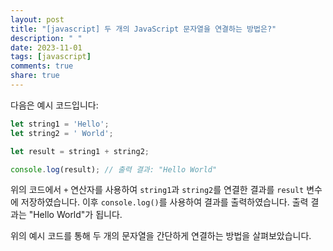 ```yaml
---
layout: post
title: "[javascript] 두 개의 JavaScript 문자열을 연결하는 방법은?"
description: " "
date: 2023-11-01
tags: [javascript]
comments: true
share: true
---
```


다음은 예시 코드입니다:

```javascript
let string1 = 'Hello';
let string2 = ' World';

let result = string1 + string2;

console.log(result); // 출력 결과: "Hello World"
```

위의 코드에서 `+` 연산자를 사용하여 `string1`과 `string2`를 연결한 결과를 `result` 변수에 저장하였습니다. 이후 `console.log()`를 사용하여 결과를 출력하였습니다. 출력 결과는 "Hello World"가 됩니다.

위의 예시 코드를 통해 두 개의 문자열을 간단하게 연결하는 방법을 살펴보았습니다.